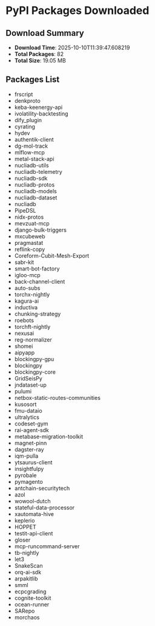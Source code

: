 # PyPI Packages Downloaded

## Download Summary
- **Download Time**: 2025-10-10T11:39:47.608219
- **Total Packages**: 82
- **Total Size**: 19.05 MB

## Packages List
- frscript
- denkproto
- keba-keenergy-api
- ivolatility-backtesting
- dify_plugin
- cyrating
- hydev
- authentik-client
- dg-mol-track
- mlflow-mcp
- metal-stack-api
- nucliadb-utils
- nucliadb-telemetry
- nucliadb-sdk
- nucliadb-protos
- nucliadb-models
- nucliadb-dataset
- nucliadb
- PipeDSL
- nidx-protos
- mevzuat-mcp
- django-bulk-triggers
- mxcubeweb
- pragmastat
- reflink-copy
- Coreform-Cubit-Mesh-Export
- sabr-kit
- smart-bot-factory
- igloo-mcp
- back-channel-client
- auto-subs
- torchx-nightly
- kagura-ai
- inductiva
- chunking-strategy
- roebots
- torchft-nightly
- nexusai
- reg-normalizer
- shomei
- aipyapp
- blockingpy-gpu
- blockingpy
- blockingpy-core
- GridSeisPy
- jndataset-up
- pulumi
- netbox-static-routes-communities
- kusosort
- fmu-dataio
- ultralytics
- codeset-gym
- rai-agent-sdk
- metabase-migration-toolkit
- magnet-pinn
- dagster-ray
- iqm-pulla
- ytsaurus-client
- insightfulpy
- pyrobale
- pymagento
- antchain-securitytech
- azol
- wowool-dutch
- stateful-data-processor
- xautomata-hive
- keplerio
- HOPPET
- testit-api-client
- gloser
- mcp-runcommand-server
- tb-nightly
- let3
- SnakeScan
- orq-ai-sdk
- arpakitlib
- smml
- ecpcgrading
- cognite-toolkit
- ocean-runner
- SARepo
- morchaos
